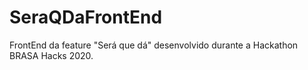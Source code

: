 # SeraQDaFrontEnd
FrontEnd da feature "Será que dá" desenvolvido durante a Hackathon BRASA Hacks 2020.
